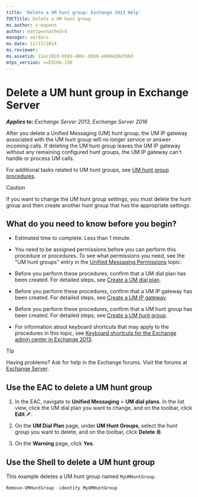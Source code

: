 ```yaml
---
title: 'Delete a UM hunt group: Exchange 2013 Help'
TOCTitle: Delete a UM hunt group
ms.author: v-mapenn
author: mattpennathe3rd
manager: serdars
ms.date: 11/17/2014
ms.reviewer:
ms.assetid: 11ac102d-b58d-486c-85b6-e096428e556d
mtps_version: v=EXCHG.150
---
```


# Delete a UM hunt group in Exchange Server

_**Applies to:** Exchange Server 2013, Exchange Server 2016_

After you delete a Unified Messaging (UM) hunt group, the UM IP gateway associated with the UM hunt group will no longer service or answer incoming calls. If deleting the UM hunt group leaves the UM IP gateway without any remaining configured hunt groups, the UM IP gateway can't handle or process UM calls.

For additional tasks related to UM hunt groups, see [UM hunt group procedures](um-hunt-group-procedures-exchange-2013-help.md).

> [!CAUTION]
> If you want to change the UM hunt group settings, you must delete the hunt group and then create another hunt group that has the appropriate settings.

## What do you need to know before you begin?

- Estimated time to complete: Less than 1 minute.

- You need to be assigned permissions before you can perform this procedure or procedures. To see what permissions you need, see the "UM hunt groups" entry in the [Unified Messaging Permissions](https://technet.microsoft.com/library/d326c3bc-8f33-434a-bf02-a83cc26a5498.aspx) topic.

- Before you perform these procedures, confirm that a UM dial plan has been created. For detailed steps, see [Create a UM dial plan](create-um-dial-plan-exchange-2013-help.md).

- Before you perform these procedures, confirm that a UM IP gateway has been created. For detailed steps, see [Create a UM IP gateway](create-um-ip-gateway-exchange-2013-help.md).

- Before you perform these procedures, confirm that a UM hunt group has been created. For detailed steps, see [Create a UM hunt group](create-um-hunt-group-exchange-2013-help.md).

- For information about keyboard shortcuts that may apply to the procedures in this topic, see [Keyboard shortcuts for the Exchange admin center in Exchange 2013](keyboard-shortcuts-in-the-exchange-admin-center-2013-help.md).

> [!TIP]
> Having problems? Ask for help in the Exchange forums. Visit the forums at [Exchange Server](https://go.microsoft.com/fwlink/p/?linkId=60612).

## Use the EAC to delete a UM hunt group

1. In the EAC, navigate to **Unified Messaging** \> **UM dial plans**. In the list view, click the UM dial plan you want to change, and on the toolbar, click **Edit** ![Edit icon](images/ITPro_EAC_EditIcon.gif).

2. On the **UM Dial Plan** page, under **UM Hunt Groups**, select the hunt group you want to delete, and on the toolbar, click **Delete** ![Delete icon](images/ITPro_EAC_DeleteIcon.gif).

3. On the **Warning** page, click **Yes**.

## Use the Shell to delete a UM hunt group

This example deletes a UM hunt group named `MyUMHuntGroup`.

```powershell
Remove-UMHuntGroup -identity MyUMHuntGroup
```

